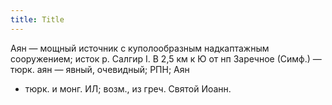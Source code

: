 ```yaml
---
title: Title
---
```


Аян — мощный источник с куполообразным надкаптажным сооружением; исток р. Салгир
I. В 2,5 км к Ю от нп Заречное (Симф.) — тюрк. аян — явный, очевидный; РПН; Аян
- тюрк. и монг. ИЛ; возм., из греч. Святой Иоанн.
